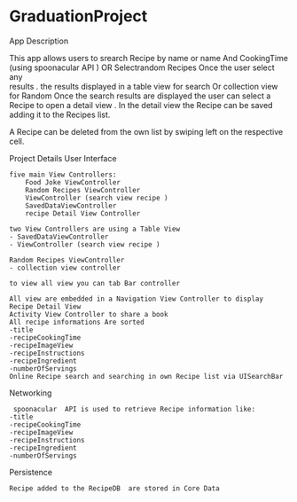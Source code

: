# GraduationProject

App Description

This app allows users to srearch Recipe by name or name And CookingTime (using spoonacular API ) OR Selectrandom Recipes Once the user select any  
results . the results displayed in a table view for search Or collection view for Random 
Once the search results are displayed the user can select a Recipe to open a detail view . In the detail view the Recipe can be saved adding it to the Recipes list.

A Recipe can be deleted from the own list by swiping left on the respective cell.

Project Details
User Interface

    five main View Controllers:
        Food Joke ViewController
        Random Recipes ViewController
        ViewController (search view recipe )
        SavedDataViewController
        recipe Detail View Controller
        
    two View Controllers are using a Table View
    - SavedDataViewController
    - ViewController (search view recipe )
    
    Random Recipes ViewController 
    - collection view controller 
    
    to view all view you can tab Bar controller 

    All view are embedded in a Navigation View Controller to display Recipe Detail View
    Activity View Controller to share a book
    All recipe informations Are sorted 
    -title
    -recipeCookingTime
    -recipeImageView
    -recipeInstructions
    -recipeIngredient
    -numberOfServings
    Online Recipe search and searching in own Recipe list via UISearchBar

Networking

     spoonacular  API is used to retrieve Recipe information like:
    -title
    -recipeCookingTime
    -recipeImageView
    -recipeInstructions
    -recipeIngredient
    -numberOfServings


Persistence

    Recipe added to the RecipeDB  are stored in Core Data

